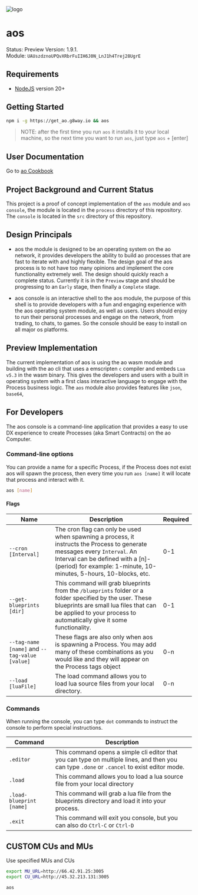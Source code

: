 <picture>
  <source media="(prefers-color-scheme: dark)" srcset="./logos/aOS_darkmode.svg">
  <source media="(prefers-color-scheme: light)" srcset="./logos/aOS.svg">
  <img alt="logo">
</picture>

# aos

Status: Preview
Version: 1.9.1.            
Module: `UAUszdznoUPQvXRbrFuIIH6J0N_LnJ1h4Trej28UgrE`

## Requirements

* [NodeJS](https://nodejs.org) version 20+

## Getting Started

```sh
npm i -g https://get_ao.g8way.io && aos
```

> NOTE: after the first time you run `aos` it installs it to your local machine, so the next time you want to run `aos`, just type `aos` + [enter]

## User Documentation

Go to [ao Cookbook](https://cookbook_ao.g8way.io)

## Project Background and Current Status

This project is a proof of concept implementation of the `aos` module and `aos console`, the module is located in the `process` directory of this repository. The `console` is located in the `src` directory of this repository. 

## Design Principals

* aos the module is designed to be an operating system on the ao network, it provides developers the ability to build ao processes that are fast to iterate with and highly flexible. The design goal of the aos process is to not have too many opinions and implement the core functionality extremely well. The design should quickly reach a complete status. Currently it is in the `Preview` stage and should be progressing to an `Early` stage, then finally a `Complete` stage. 

* aos console is an interactive shell to the aos module, the purpose of this shell is to provide developers with a fun and engaging experience with the aos operating system module, as well as users. Users should enjoy to run their personal processes and engage on the network, from trading, to chats, to games. So the console should be easy to install on all major os platforms.

## Preview Implementation

The current implementation of aos is using the ao wasm module and building with the ao cli that uses a emscripten `c` compiler and embeds `Lua v5.3` in the wasm binary. This gives the developers and users with a built in operating system with a first class interactive language to engage with the Process business logic. The `aos` module also provides features like `json`, `base64`, 


## For Developers

The aos console is a command-line application that provides a easy to use DX experience to create Processes (aka Smart Contracts) on the ao Computer.

### Command-line options

You can provide a name for a specific Process, if the Process does not exist aos will spawn the process, then every time you run `aos [name]` it will locate that process and interact with it.

```sh
aos [name]
```

#### Flags

| Name | Description | Required |
| ---- | ---------  | ------- |
| `--cron [Interval]` | The cron flag can only be used when spawning a process, it instructs the Process to generate messages every `Interval`. An Interval can be defined with a [n]-(period) for example: 1-minute, 10-minutes, 5-hours, 10-blocks, etc. | 0-1 |
| `--get-blueprints [dir]` | This command will grab blueprints from the `/blueprints` folder or a folder specified by the user. These blueprints are small lua files that can be applied to your process to automatically give it some functionality. | 0-1 |
| `--tag-name [name]` and `--tag-value [value]` | These flags are also only when aos is spawning a Process. You may add many of these combinations as you would like and they will appear on the Process tags object | 0-n |
| `--load [luaFile]` | The load command allows you to load lua source files from your local directory. | 0-n |

### Commands

When running the console, you can type `dot` commands to instruct the console to perform special instructions.

| Command | Description |
| ------- | ---------- |
| `.editor` | This command opens a simple cli editor that you can type on multiple lines, and then you can type `.done` or `.cancel` to exist editor mode. |
| `.load` | This command allows you to load a lua source file from your local directory |
| `.load-blueprint [name]` | This command will grab a lua file from the blueprints directory and load it into your process. |
| `.exit` | This command will exit you console, but you can also do `Ctrl-C` or `Ctrl-D` |

## CUSTOM CUs and MUs

Use specified MUs and CUs

```sh
export MU_URL=http://66.42.91.25:3005
export CU_URL=http://45.32.213.131:3005

aos
```